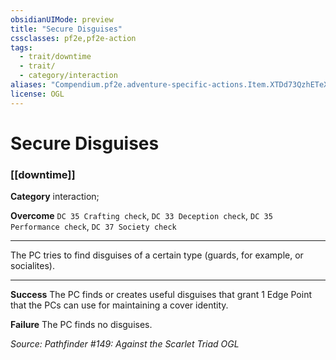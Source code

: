 ```yaml
---
obsidianUIMode: preview
title: "Secure Disguises"
cssclasses: pf2e,pf2e-action
tags:
  - trait/downtime
  - trait/
  - category/interaction
aliases: "Compendium.pf2e.adventure-specific-actions.Item.XTDd73QzhETeXY3g"
license: OGL
---
```

# Secure Disguises

### [[downtime]]

**Category** interaction; 




**Overcome** `DC 35 Crafting check`, `DC 33 Deception check`, `DC 35 Performance check`, `DC 37 Society check`

* * *

The PC tries to find disguises of a certain type (guards, for example, or socialites).

* * *

**Success** The PC finds or creates useful disguises that grant 1 Edge Point that the PCs can use for maintaining a cover identity.

**Failure** The PC finds no disguises.

*Source: Pathfinder #149: Against the Scarlet Triad*
*OGL*